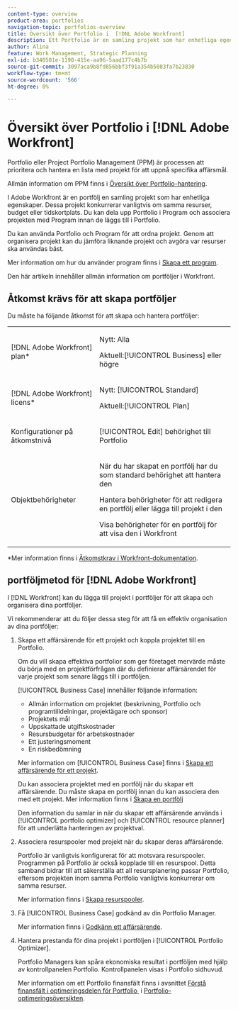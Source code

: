 ```yaml
---
content-type: overview
product-area: portfolios
navigation-topic: portfolios-overview
title: Översikt över Portfolio i  [!DNL Adobe Workfront]
description: Ett Portfolio är en samling projekt som har enhetliga egenskaper. Dessa projekt konkurrerar vanligtvis om samma resurser, budget eller tidskortplats. Du kan dela upp Portfolio i Program och associera projekten med Program innan de läggs till i Portfolio.
author: Alina
feature: Work Management, Strategic Planning
exl-id: b340501e-1190-415e-aa96-5aad177c4b7b
source-git-commit: 3097aca9b8fd856bbf3f91a354b5083fa7b23830
workflow-type: tm+mt
source-wordcount: '566'
ht-degree: 0%

---
```


# Översikt över Portfolio i [!DNL Adobe Workfront]

<!-- Audited: 1/2024 -->

Portfolio eller Project Portfolio Management (PPM) är processen att prioritera och hantera en lista med projekt för att uppnå specifika affärsmål.

Allmän information om PPM finns i [Översikt över Portfolio-hantering](/help/quicksilver/manage-work/portfolios/portfolios-overview/portfolio-managament-overview.md).

I Adobe Workfront är en portfölj en samling projekt som har enhetliga egenskaper. Dessa projekt konkurrerar vanligtvis om samma resurser, budget eller tidskortplats. Du kan dela upp Portfolio i Program och associera projekten med Program innan de läggs till i Portfolio.

Du kan använda Portfolio och Program för att ordna projekt. Genom att organisera projekt kan du jämföra liknande projekt och avgöra var resurser ska användas bäst.

Mer information om hur du använder program finns i [Skapa ett program](../../../manage-work/portfolios/create-and-manage-programs/create-program.md).

Den här artikeln innehåller allmän information om portföljer i Workfront.

## Åtkomst krävs för att skapa portföljer

<!--leave the table uncollapsed as this article is about access-->

Du måste ha följande åtkomst för att skapa och hantera portföljer:

<table style="table-layout:auto"> 
 <col> 
 <col> 
 <tbody> 
  <tr> 
   <td role="rowheader">[!DNL Adobe Workfront] plan*</td> 
   <td> <p>Nytt: Alla</p>
   <p>Aktuell:[!UICONTROL Business] eller högre</p> </td> 
  </tr> 
  <tr> 
   <td role="rowheader">[!DNL Adobe Workfront] licens*</td> 
   <td> <p>Nytt: [!UICONTROL Standard]</p>
   <p>Aktuell:[!UICONTROL Plan] </p> </td> 
  </tr> 
  <tr> 
   <td role="rowheader">Konfigurationer på åtkomstnivå</td> 
   <td> <p>[!UICONTROL Edit] behörighet till Portfolio</p>  </td> 
  </tr> 
  <tr> 
   <td role="rowheader">Objektbehörigheter</td> 
   <td> <p>När du har skapat en portfölj har du som standard behörighet att hantera den</p> 
   <p>Hantera behörigheter för att redigera en portfölj eller lägga till projekt i den</p>
   <p>Visa behörigheter för en portfölj för att visa den i Workfront</p>
    </td> 
  </tr> 
 </tbody> 
</table>

*Mer information finns i [Åtkomstkrav i Workfront-dokumentation](/help/quicksilver/administration-and-setup/add-users/access-levels-and-object-permissions/access-level-requirements-in-documentation.md).


## portföljmetod för [!DNL Adobe Workfront]

I [!DNL Workfront] kan du lägga till projekt i portföljer för att skapa och organisera dina portföljer.

Vi rekommenderar att du följer dessa steg för att få en effektiv organisation av dina portföljer:

1. Skapa ett affärsärende för ett projekt och koppla projektet till en Portfolio.

   Om du vill skapa effektiva portfolior som ger företaget mervärde måste du börja med en projektförfrågan där du definierar affärsärendet för varje projekt som senare läggs till i portföljen.

   [!UICONTROL Business Case] innehåller följande information:

   * Allmän information om projektet (beskrivning, Portfolio och programtilldelningar, projektägare och sponsor)
   * Projektets mål
   * Uppskattade utgiftskostnader
   * Resursbudgetar för arbetskostnader
   * Ett justeringsmoment
   * En riskbedömning

   Mer information om [!UICONTROL Business Case] finns i [Skapa ett affärsärende för ett projekt](../../../manage-work/projects/define-a-business-case/create-business-case.md).

   Du kan associera projektet med en portfölj när du skapar ett affärsärende. Du måste skapa en portfölj innan du kan associera den med ett projekt. Mer information finns i [Skapa en portfölj](/help/quicksilver/manage-work/portfolios/create-and-manage-portfolios/create-portfolios.md)

   Den information du samlar in när du skapar ett affärsärende används i [!UICONTROL portfolio optimizer] och [!UICONTROL resource planner] för att underlätta hanteringen av projektval.
1. Associera resurspooler med projekt när du skapar deras affärsärende.

   Portfolio är vanligtvis konfigurerat för att motsvara resurspooler. Programmen på Portfolio är också kopplade till en resurspool. Detta samband bidrar till att säkerställa att all resursplanering passar Portfolio, eftersom projekten inom samma Portfolio vanligtvis konkurrerar om samma resurser.

   Mer information finns i [Skapa resurspooler](/help/quicksilver/resource-mgmt/resource-planning/resource-pools/create-resource-pools.md).

1. Få [!UICONTROL Business Case] godkänd av din Portfolio Manager.

   Mer information finns i [Godkänn ett affärsärende](/help/quicksilver/manage-work/projects/define-a-business-case/approve-business-case.md).
1. Hantera prestanda för dina projekt i portföljen i [!UICONTROL Portfolio Optimizer].

   Portfolio Managers kan spåra ekonomiska resultat i portföljen med hjälp av kontrollpanelen Portfolio. Kontrollpanelen visas i Portfolio sidhuvud.

   Mer information om ett Portfolio finansfält finns i avsnittet [Förstå finansfält i optimeringsdelen för Portfolio &#x200B;](../../../manage-work/portfolios/portfolio-optimizer/portfolio-optimizer-overview.md#financial-fieds-subsection) i [Portfolio-optimeringsöversikten](../../../manage-work/portfolios/portfolio-optimizer/portfolio-optimizer-overview.md).
